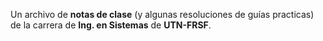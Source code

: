 Un archivo de **notas de clase** (y algunas resoluciones de guías practicas) de la carrera de **Ing. en Sistemas** de **UTN-FRSF**.